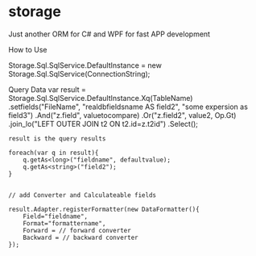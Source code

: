 # storage
Just another ORM for C# and WPF for fast APP development

How to Use

Storage.Sql.SqlService.DefaultInstance = new Storage.Sql.SqlService(ConnectionString);


Query Data
var result = Storage.Sql.SqlService.DefaultInstance.Xq(TableName)
	.setfields("FileName", "realdbfieldsname AS field2", "some expersion as field3")
	.And("z.field", valuetocompare)
	.Or("z.field2", value2, Op.Gt)
	.join_lo("LEFT OUTER JOIN t2 ON t2.id=z.t2id")
	.Select();

	result is the query results 

	foreach(var q in result){
		q.getAs<long>("fieldname", defaultvalue);
		q.getAs<string>("field2");
	}


	// add Converter and Calculateable fields

	result.Adapter.registerFormatter(new DataFormatter(){
		Field="fieldname",
		Format="formattername",
		Forward = // forward converter
		Backward = // backward converter
	});




